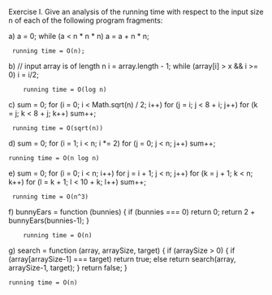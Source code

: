 Exercise I. Give an analysis of the running time with respect to the input size n of each of the following program fragments: 

a) a = 0;
   while (a < n * n * n)
	 a = a + n * n;

	 running time = O(n);

b) // input array is of length n
   i = array.length - 1;
	 while (array[i] > x && i >= 0)
	   i = i/2;

		running time = O(log n)

c) sum = 0;
   for (i = 0; i < Math.sqrt(n) / 2; i++)
			for (j = i; j < 8 + i; j++)
				 for (k = j; k < 8 + j; k++)
					 sum++;

	 running time = O(sqrt(n))

d) sum = 0;
	 for (i = 1; i < n; i *= 2)
		 for (j = 0; j < n; j++)
			 sum++;
	
	running time = O(n log n)

e) sum = 0;
		 for (i = 0; i < n; i++) 
			 for j = i + 1; j < n; j++)
			   for (k = j + 1; k < n; k++)
					 for (l = k + 1; l < 10 + k; l++)
						 sum++;

	 running time = O(n^3)

f) bunnyEars = function (bunnies) {
			if (bunnies === 0) return 0;
			return 2 + bunnyEars(bunnies-1);
		}

		running time = O(n)

g) search = function (array, arraySize, target) {
		 if (arraySize > 0) {
		    if (array[arraySize-1] === target) return true;
				else return search(array, arraySize-1, target);
			}
				return false;
			}
   
    running time = O(n)
